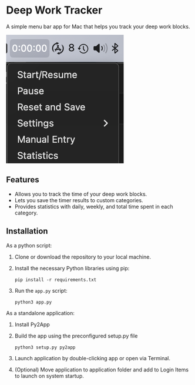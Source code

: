 # Deep Work Tracker

A simple menu bar app for Mac that helps you track your deep work blocks.

![Deep Work Timer](<Deep Work Timer example.png>)

Features
--------
- Allows you to track the time of your deep work blocks.
- Lets you save the timer results to custom categories.
- Provides statistics with daily, weekly, and total time spent in each category.

Installation
------------
As a python script:
1. Clone or download the repository to your local machine.
2. Install the necessary Python libraries using pip:

    ```
    pip install -r requirements.txt
    ```

3. Run the `app.py` script:

    ```
    python3 app.py
    ```

As a standalone application:
1. Install Py2App
2. Build the app using the preconfigured setup.py file

    ```
    python3 setup.py py2app
    ```
3. Launch application by double-clicking app or open via Terminal.
4. (Optional) Move application to application folder and add to Login Items to launch on system startup.